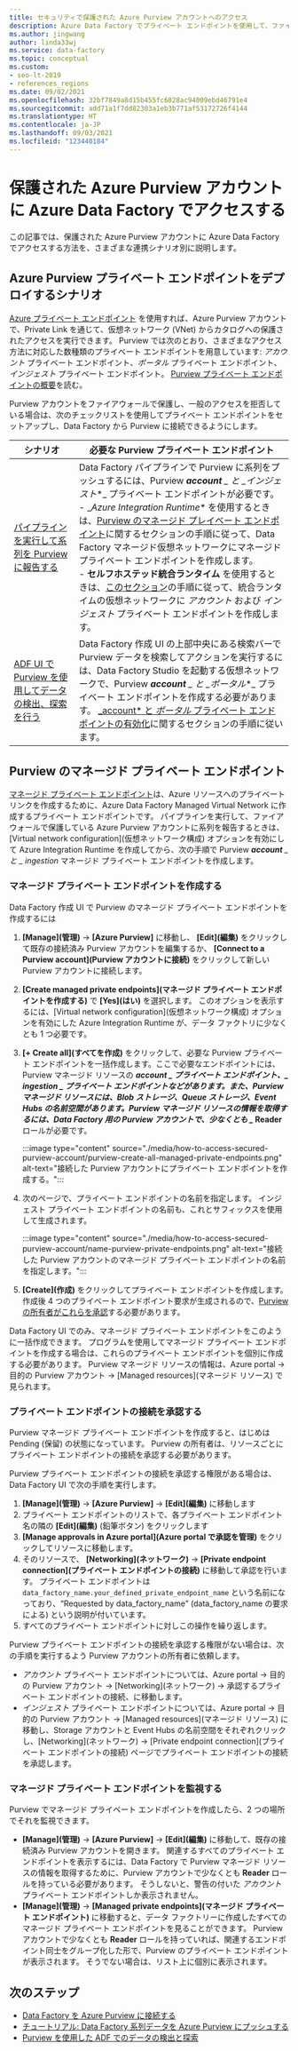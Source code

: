 ```yaml
---
title: セキュリティで保護された Azure Purview アカウントへのアクセス
description: Azure Data Factory でプライベート エンドポイントを使用して、ファイアウォールで保護された Azure Purview アカウントにアクセスする方法を説明します
ms.author: jingwang
author: linda33wj
ms.service: data-factory
ms.topic: conceptual
ms.custom:
- seo-lt-2019
- references_regions
ms.date: 09/02/2021
ms.openlocfilehash: 32bf7849a8d15b455fc6028ac94009ebd46791e4
ms.sourcegitcommit: add71a1f7dd82303a1eb3b771af53172726f4144
ms.translationtype: HT
ms.contentlocale: ja-JP
ms.lasthandoff: 09/03/2021
ms.locfileid: "123440184"
---
```

# <a name="access-a-secured-azure-purview-account-from-azure-data-factory"></a>保護された Azure Purview アカウントに Azure Data Factory でアクセスする

この記事では、保護された Azure Purview アカウントに Azure Data Factory でアクセスする方法を、さまざまな連携シナリオ別に説明します。

## <a name="azure-purview-private-endpoint-deployment-scenarios"></a>Azure Purview プライベート エンドポイントをデプロイするシナリオ

[Azure プライベート エンドポイント](../private-link/private-endpoint-overview.md) を使用すれば、Azure Purview アカウントで、Private Link を通じて、仮想ネットワーク (VNet) からカタログへの保護されたアクセスを実行できます。 Purview では次のとおり、さまざまなアクセス方法に対応した数種類のプライベート エンドポイントを用意しています: *アカウント* プライベート エンドポイント、*ポータル* プライベート エンドポイント、*インジェスト* プライベート エンドポイント。 [Purview プライベート エンドポイントの概要](../purview/catalog-private-link.md#conceptual-overview)を読む。 

Purview アカウントをファイアウォールで保護し、一般のアクセスを拒否している場合は、次のチェックリストを使用してプライベート エンドポイントをセットアップし、Data Factory から Purview に接続できるようにします。 

| シナリオ                                                     | 必要な Purview プライベート エンドポイント                           |
| ------------------------------------------------------------ | ------------------------------------------------------------ |
| [パイプラインを実行して系列を Purview に報告する](tutorial-push-lineage-to-purview.md) | Data Factory パイプラインで Purview に系列をプッシュするには、Purview ***account** _ と _*_インジェスト_*_ プライベート エンドポイントが必要です。 <br>- _*Azure Integration Runtime** を使用するときは、[Purview のマネージド プレイベート エンドポイント](#managed-private-endpoints-for-purview)に関するセクションの手順に従って、Data Factory マネージド仮想ネットワークにマネージド プライベート エンドポイントを作成します。<br>- **セルフホステッド統合ランタイム** を使用するときは、[このセクション](../purview/catalog-private-link-end-to-end.md#option-2---enable-account-portal-and-ingestion-private-endpoint-on-existing-azure-purview-accounts)の手順に従って、統合ランタイムの仮想ネットワークに *アカウント* および *インジェスト* プライベート エンドポイントを作成します。 |
| [ADF UI で Purview を使用してデータの検出、探索を行う](how-to-discover-explore-purview-data.md) | Data Factory 作成 UI の上部中央にある検索バーで Purview データを検索してアクションを実行するには、Data Factory Studio を起動する仮想ネットワークで、Purview ***account** _ と _*_ポータル_*_ プライベート エンドポイントを作成する必要があります。 [_account* と *ポータル* プライベート エンドポイントの有効化](../purview/catalog-private-link-account-portal.md#option-2---enable-account-and-portal-private-endpoint-on-existing-azure-purview-accounts)に関するセクションの手順に従います。 |

## <a name="managed-private-endpoints-for-purview"></a>Purview のマネージド プライベート エンドポイント

[マネージド プライベート エンドポイント](managed-virtual-network-private-endpoint.md#managed-private-endpoints)は、Azure リソースへのプライベート リンクを作成するために、Azure Data Factory Managed Virtual Network に作成するプライベート エンドポイントです。 パイプラインを実行して、ファイアウォールで保護している Azure Purview アカウントに系列を報告するときは、[Virtual network configuration]\(仮想ネットワーク構成\) オプションを有効にして Azure Integration Runtime を作成してから、次の手順で Purview ***account** _ と _ *_ingestion_** マネージド プライベート エンドポイントを作成します。

### <a name="create-managed-private-endpoints"></a>マネージド プライベート エンドポイントを作成する

Data Factory 作成 UI で Purview のマネージド プライベート エンドポイントを作成するには

1. **[Manage]\(管理\)**  ->  **[Azure Purview]** に移動し、 **[Edit]\(編集\)** をクリックして既存の接続済み Purview アカウントを編集するか、 **[Connect to a Purview account]\(Purview アカウントに接続\)** をクリックして新しい Purview アカウントに接続します。

2. **[Create managed private endpoints]\(マネージド プライベート エンドポイントを作成する\)** で **[Yes]\(はい\)** を選択します。 このオプションを表示するには、[Virtual network configuration]\(仮想ネットワーク構成\) オプションを有効にした Azure Integration Runtime が、データ ファクトリに少なくとも 1 つ必要です。

3. **[+ Create all]\(すべてを作成\)** をクリックして、必要な Purview プライベート エンドポイントを一括作成します。ここで必要なエンドポイントには、Purview マネージド リソースの **_account_ *_ プライベート エンドポイント、_* _ingestion_ *_ プライベート エンドポイントなどがあります。また、Purview マネージド リソースには、Blob ストレージ、Queue ストレージ、Event Hubs の名前空間があります。Purview マネージド リソースの情報を取得するには、Data Factory 用の Purview アカウントで、少なくとも _* Reader** ロールが必要です。

   :::image type="content" source="./media/how-to-access-secured-purview-account/purview-create-all-managed-private-endpoints.png" alt-text="接続した Purview アカウントにプライベート エンドポイントを作成する。":::

4. 次のページで、プライベート エンドポイントの名前を指定します。 インジェスト プライベート エンドポイントの名前も、これとサフィックスを使用して生成されます。

   :::image type="content" source="./media/how-to-access-secured-purview-account/name-purview-private-endpoints.png" alt-text="接続した Purview アカウントのマネージド プライベート エンドポイントの名前を指定します。":::

5. **[Create]\(作成\)** をクリックしてプライベート エンドポイントを作成します。 作成後 4 つのプライベート エンドポイント要求が生成されるので、[Purview の所有者がこれらを承認](#approve-private-endpoint-connections)する必要があります。

Data Factory UI でのみ、マネージド プライベート エンドポイントをこのように一括作成できます。 プログラムを使用してマネージド プライベート エンドポイントを作成する場合は、これらのプライベート エンドポイントを個別に作成する必要があります。 Purview マネージド リソースの情報は、Azure portal -> 目的の Purview アカウント -> [Managed resources]\(マネージド リソース\) で見られます。

### <a name="approve-private-endpoint-connections"></a>プライベート エンドポイントの接続を承認する

Purview マネージド プライベート エンドポイントを作成すると、はじめは Pending (保留) の状態になっています。 Purview の所有者は、リソースごとにプライベート エンドポイントの接続を承認する必要があります。

Purview プライベート エンドポイントの接続を承認する権限がある場合は、Data Factory UI で次の手順を実行します。 

1. **[Manage]\(管理\)**  ->  **[Azure Purview]**  ->  **[Edit]\(編集\)** に移動します
2. プライベート エンドポイントのリストで、各プライベート エンドポイント名の隣の **[Edit]\(編集\)** (鉛筆ボタン) をクリックします
3. **[Manage approvals in Azure portal]\(Azure portal で承認を管理\)** をクリックしてリソースに移動します。
4. そのリソースで、 **[Networking]\(ネットワーク\)**  ->  **[Private endpoint connection]\(プライベート エンドポイントの接続\)** に移動して承認を行います。 プライベート エンドポイントは `data_factory_name.your_defined_private_endpoint_name` という名前になっており、“Requested by data_factory_name” (data_factory_name の要求による) という説明が付いています。
5. すべてのプライベート エンドポイントに対しこの操作を繰り返します。

Purview プライベート エンドポイントの接続を承認する権限がない場合は、次の手順を実行するよう Purview アカウントの所有者に依頼します。

- *アカウント* プライベート エンドポイントについては、Azure portal -> 目的の Purview アカウント -> [Networking]\(ネットワーク\) -> 承認するプライベート エンドポイントの接続、に移動します。
- *インジェスト* プライベート エンドポイントについては、Azure portal -> 目的の Purview アカウント -> [Managed resources]\(マネージド リソース\) に移動し、Storage アカウントと Event Hubs の名前空間をそれぞれクリックし、[Networking]\(ネットワーク\) -> [Private endpoint connection]\(プライベート エンドポイントの接続\) ページでプライベート エンドポイントの接続を承認します。

### <a name="monitor-managed-private-endpoints"></a>マネージド プライベート エンドポイントを監視する

Purview でマネージド プライベート エンドポイントを作成したら、2 つの場所でそれを監視できます。

- **[Manage]\(管理\)**  ->  **[Azure Purview]**  ->  **[Edit]\(編集\)** に移動して、既存の接続済み Purview アカウントを開きます。 関連するすべてのプライベート エンドポイントを表示するには、Data Factory で Purview マネージド リソースの情報を取得するために、Purview アカウントで少なくとも **Reader** ロールを持っている必要があります。 そうしないと、警告の付いた *アカウント* プライベート エンドポイントしか表示されません。
- **[Manage]\(管理\)**  ->  **[Managed private endpoints]\(マネージド プライベート エンドポイント\)** に移動すると、データ ファクトリーに作成したすべてのマネージド プライベート エンドポイントを見ることができます。 Purview アカウントで少なくとも **Reader** ロールを持っていれば、関連するエンドポイント同士をグループ化した形で、Purview のプライベート エンドポイントが表示されます。 そうでない場合は、リスト上に個別に表示されます。

## <a name="nextsteps"></a>次のステップ 

- [Data Factory を Azure Purview に接続する](connect-data-factory-to-azure-purview.md)
- [チュートリアル: Data Factory 系列データを Azure Purview にプッシュする](tutorial-push-lineage-to-purview.md)
- [Purview を使用した ADF でのデータの検出と探索](how-to-discover-explore-purview-data.md)